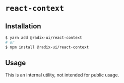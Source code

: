 # `react-context`

## Installation

```sh
$ yarn add @radix-ui/react-context
# or
$ npm install @radix-ui/react-context
```

## Usage

This is an internal utility, not intended for public usage.
